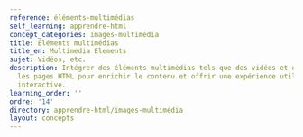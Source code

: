```yaml
---
reference: éléments-multimédias
self_learning: apprendre-html
concept_categories: images-multimédia
title: Éléments multimédias
title_en: Multimedia Elements
sujet: Vidéos, etc.
description: Intégrer des éléments multimédias tels que des vidéos et des sons dans
  les pages HTML pour enrichir le contenu et offrir une expérience utilisateur plus
  interactive.
learning_order: ''
ordre: '14'
directory: apprendre-html/images-multimédia
layout: concepts
---
```

